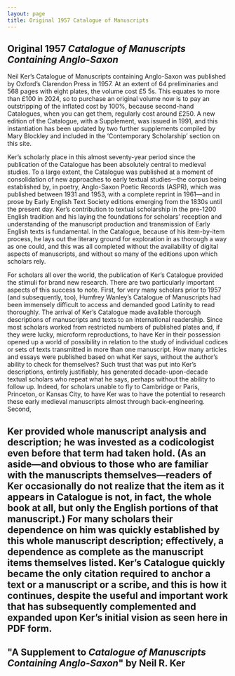 ```yaml
---
layout: page
title: Original 1957 Catalogue of Manuscripts
---
```

## Original 1957 *Catalogue of Manuscripts Containing Anglo-Saxon*
<object data="{{ site.url }}{{ site.baseurl }}/_pdfs/Original-Ker-Catalogue.pdf" width="800" height="600"></object>

Neil Ker’s Catalogue of Manuscripts containing Anglo-Saxon was published by Oxford’s Clarendon Press in 1957. At an extent of 64 preliminaries and 568 pages with eight plates, the volume cost £5 5s. This equates to more than £100 in 2024, so to purchase an original volume now is to pay an outstripping of the inflated cost by 100%, because second-hand Catalogues, when you can get them, regularly cost around £250. A new edition of the Catalogue, with a Supplement, was issued in 1991, and this instantiation has been updated by two further supplements compiled by Mary Blockley and included in the ‘Contemporary Scholarship’ section on this site.

Ker’s scholarly place in this almost seventy-year period since the publication of the Catalogue has been absolutely central to medieval studies. To a large extent, the Catalogue was published at a moment of consolidation of new approaches to early textual studies—the corpus being established by, in poetry, Anglo-Saxon Poetic Records (ASPR), which was published between 1931 and 1953, with a complete reprint in 1961—and in prose by Early English Text Society editions emerging from the 1830s until the present day. Ker’s contribution to textual scholarship in the pre-1200 English tradition and his laying the foundations for scholars’ reception and understanding of the manuscript production and transmission of Early English texts is fundamental. In the Catalogue, because of his item-by-item process, he lays out the literary ground for exploration in as thorough a way as one could, and this was all completed without the availability of digital aspects of manuscripts, and without so many of the editions upon which scholars rely.

For scholars all over the world, the publication of Ker’s Catalogue provided the stimuli for brand new research. There are two particularly important aspects of this success to note. First, for very many scholars prior to 1957 (and subsequently, too), Humfrey Wanley’s Catalogue of Manuscripts had been immensely difficult to access and demanded good Latinity to read thoroughly. The arrival of Ker’s Catalogue made available thorough descriptions of manuscripts and texts to an international readership. Since most scholars worked from restricted numbers of published plates and, if they were lucky, microform reproductions, to have Ker in their possession opened up a world of possibility in relation to the study of individual codices or sets of texts transmitted in more than one manuscript. How many articles and essays were published based on what Ker says, without the author’s ability to check for themselves? Such trust that was put into Ker’s descriptions, entirely justifiably, has generated decade-upon-decade textual scholars who repeat what he says, perhaps without the ability to follow up. Indeed, for scholars unable to fly to Cambridge or Paris, Princeton, or Kansas City, to have Ker was to have the potential to research these early medieval manuscripts almost through back-engineering. Second,

Ker provided whole manuscript analysis and description; he was invested as a codicologist even before that term had taken hold. (As an aside—and obvious to those who are familiar with the manuscripts themselves—readers of Ker occasionally do not realize that the item as it appears in Catalogue is not, in fact, the whole book at all, but only the English portions of that manuscript.) For many scholars their dependence on him was quickly established by this whole manuscript description; effectively, a dependence as complete as the manuscript items themselves listed. Ker’s Catalogue quickly became the only citation required to anchor a text or a manuscript or a scribe, and this is how it continues, despite the useful and important work that has subsequently complemented and expanded upon Ker’s initial vision as seen here in PDF form.
-----

## "A Supplement to *Catalogue of Manuscripts Containing Anglo-Saxon*" by Neil R. Ker
<object data="{{ site.url }}{{ site.baseurl }}/_pdfs/Ker-Corrigenda.pdf" width="800" height="600"></object>

